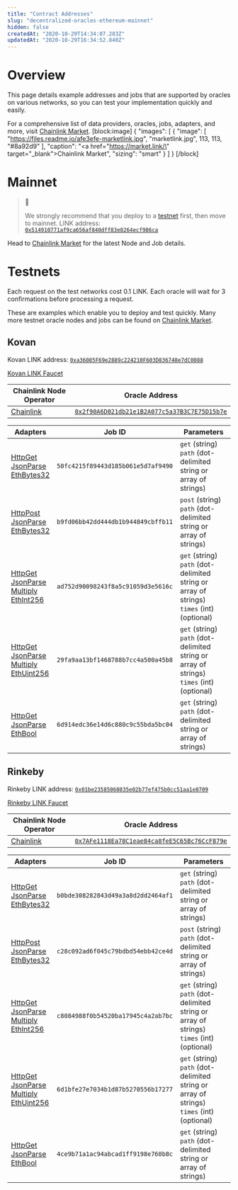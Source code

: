 ```yaml
---
title: "Contract Addresses"
slug: "decentralized-oracles-ethereum-mainnet"
hidden: false
createdAt: "2020-10-29T14:34:07.283Z"
updatedAt: "2020-10-29T16:34:52.840Z"
---
```

# Overview

This page details example addresses and jobs that are supported by oracles on various networks, so you can test your implementation quickly and easily.

For a comprehensive list of data providers, oracles, jobs, adapters, and more, visit <a href="https://market.link/" target="_blank">Chainlink Market</a>.
[block:image]
{
  "images": [
    {
      "image": [
        "https://files.readme.io/afe3efe-marketlink.jpg",
        "marketlink.jpg",
        113,
        113,
        "#8a92d9"
      ],
      "caption": "<a href=\"https://market.link/\" target=\"_blank\">Chainlink Market</a>",
      "sizing": "smart"
    }
  ]
}
[/block]
# Mainnet

> 🚧
>
> We strongly recommend that you deploy to a [testnet](#testnets) first, then move to mainnet.
LINK address:  <a href="https://etherscan.io/token/0x514910771af9ca656af840dff83e8264ecf986ca" target="_blank" rel="noreferrer, noopener">`0x514910771af9ca656af840dff83e8264ecf986ca`</a>

Head to <a href="https://market.link/" target="_blank">Chainlink Market</a> for the latest Node and Job details.

# Testnets

Each request on the test networks cost 0.1 LINK. Each oracle will wait for 3 confirmations before processing a request.

These are examples which enable you to deploy and test quickly. Many more testnet oracle nodes and jobs can be found on <a href="https://market.link/" target="_blank">Chainlink Market</a>.

## Kovan

Kovan LINK address:  <a href="https://kovan.etherscan.io/address/0xa36085F69e2889c224210F603D836748e7dC0088" target="_blank">`0xa36085F69e2889c224210F603D836748e7dC0088`</a>

<a href="https://kovan.chain.link/" target="_blank" rel="noreferrer, noopener">Kovan LINK Faucet</a>

|Chainlink Node Operator|Oracle Address|
|-------------------------|--------------------------------------------|
|<a href="https://chain.link" target="_blank">Chainlink</a>|<a href="https://kovan.etherscan.io/address/0x2f90A6D021db21e1B2A077c5a37B3C7E75D15b7e" target="_blank">`0x2f90A6D021db21e1B2A077c5a37B3C7E75D15b7e`</a>|

|Adapters|Job ID|Parameters|
|--------------------------------|----------------------------------|--------------------------------------------------------------|
|[HttpGet](doc:adapters#section-httpget)<br>[JsonParse](doc:adapters#section-jsonparse)<br>[EthBytes32](doc:adapters#section-ethbytes32)|`50fc4215f89443d185b061e5d7af9490 `|`get` (string)<br>`path` (dot-delimited string or array of strings)|
|[HttpPost](doc:adapters#section-httppost)<br>[JsonParse](doc:adapters#section-jsonparse)<br>[EthBytes32](doc:adapters#section-ethbytes32)|`b9fd06bb42dd444db1b944849cbffb11 `|`post` (string)<br>`path` (dot-delimited string or array of strings)|
|[HttpGet](doc:adapters#section-httpget)<br>[JsonParse](doc:adapters#section-jsonparse)<br>[Multiply](doc:adapters#secion-multiply)<br>[EthInt256](doc:adapters#section-ethint256)|`ad752d90098243f8a5c91059d3e5616c `|`get` (string)<br>`path` (dot-delimited string or array of strings)<br>`times` (int) (optional)|
|[HttpGet](doc:adapters#section-httpget)<br>[JsonParse](doc:adapters#section-jsonparse)<br>[Multiply](doc:adapters#secion-multiply)<br>[EthUint256](doc:adapters#section-ethuint256)|`29fa9aa13bf1468788b7cc4a500a45b8 `|`get` (string)<br>`path` (dot-delimited string or array of strings)<br>`times` (int) (optional)|
|[HttpGet](doc:adapters#section-httpget)<br>[JsonParse](doc:adapters#section-jsonparse)<br>[EthBool](doc:adapters#section-ethbool)|`6d914edc36e14d6c880c9c55bda5bc04 `|`get` (string)<br>`path` (dot-delimited string or array of strings)|

## Rinkeby

Rinkeby LINK address:  <a href="https://rinkeby.etherscan.io/address/0x01be23585060835e02b77ef475b0cc51aa1e0709" target="_blank">`0x01be23585060835e02b77ef475b0cc51aa1e0709`</a>

<a href="https://rinkeby.chain.link/" target="_blank" rel="noreferrer, noopener">Rinkeby LINK Faucet</a>

|Chainlink Node Operator|Oracle Address|
|-------------------------|--------------------------------------------|
|<a href="https://chain.link" target="_blank">Chainlink</a>|<a href="https://rinkeby.etherscan.io/address/0x7AFe1118Ea78C1eae84ca8feE5C65Bc76CcF879e" target="_blank">`0x7AFe1118Ea78C1eae84ca8feE5C65Bc76CcF879e`</a>|

|Adapters|Job ID|Parameters|
|--------------------------------|----------------------------------|--------------------------------------------------------------|
|[HttpGet](doc:adapters#section-httpget)<br>[JsonParse](doc:adapters#section-jsonparse)<br>[EthBytes32](doc:adapters#section-ethbytes32)|`b0bde308282843d49a3a8d2dd2464af1`|`get` (string)<br>`path` (dot-delimited string or array of strings)|
|[HttpPost](doc:adapters#section-httppost)<br>[JsonParse](doc:adapters#section-jsonparse)<br>[EthBytes32](doc:adapters#section-ethbytes32)|`c28c092ad6f045c79bdbd54ebb42ce4d `|`post` (string)<br>`path` (dot-delimited string or array of strings)|
|[HttpGet](doc:adapters#section-httpget)<br>[JsonParse](doc:adapters#section-jsonparse)<br>[Multiply](doc:adapters#secion-multiply)<br>[EthInt256](doc:adapters#section-ethint256)|`c8084988f0b54520ba17945c4a2ab7bc `|`get` (string)<br>`path` (dot-delimited string or array of strings)<br>`times` (int) (optional)|
|[HttpGet](doc:adapters#section-httpget)<br>[JsonParse](doc:adapters#section-jsonparse)<br>[Multiply](doc:adapters#secion-multiply)<br>[EthUint256](doc:adapters#section-ethuint256)|`6d1bfe27e7034b1d87b5270556b17277 `|`get` (string)<br>`path` (dot-delimited string or array of strings)<br>`times` (int) (optional)|
|[HttpGet](doc:adapters#section-httpget)<br>[JsonParse](doc:adapters#section-jsonparse)<br>[EthBool](doc:adapters#section-ethbool)|`4ce9b71a1ac94abcad1ff9198e760b8c`|`get` (string)<br>`path` (dot-delimited string or array of strings)|